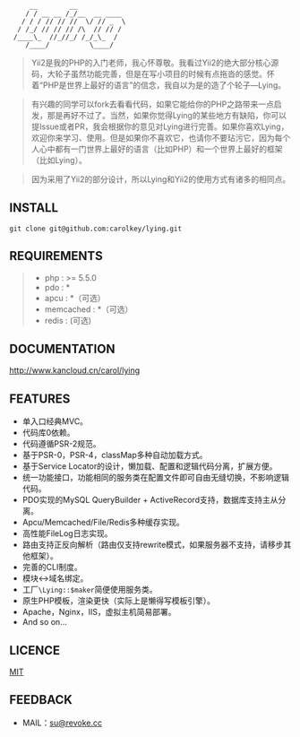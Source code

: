 ~~~
     __        __
    / / __ __ /_/__  __ ____
   / / / // // //  \/ // _  \
  / /_/ // // // /\  // // /
 /____\_  //_//_/ /_/_\_  /
    /____/          \____/
~~~

> Yii2是我的PHP的入门老师，我心怀尊敬。我看过Yii2的绝大部分核心源码，大轮子虽然功能完善，但是在写小项目的时候有点拖沓的感觉。怀着“PHP是世界上最好的语言”的信念，我自以为是的造了个轮子—Lying。

> 有兴趣的同学可以fork去看看代码，如果它能给你的PHP之路带来一点启发，那是再好不过了。当然，如果你觉得Lying的某些地方有缺陷，你可以提Issue或者PR，我会根据你的意见对Lying进行完善。如果你喜欢Lying，欢迎你来学习、使用。但是如果你不喜欢它，也请你不要玷污它，因为每个人心中都有一门世界上最好的语言（比如PHP）和一个世界上最好的框架（比如Lying）。

> 因为采用了Yii2的部分设计，所以Lying和Yii2的使用方式有诸多的相同点。

INSTALL
-------
`git clone git@github.com:carolkey/lying.git`  

REQUIREMENTS
------------
> * php : >= 5.5.0
> * pdo : *
> * apcu : *（可选）
> * memcached : *（可选）
> * redis : (可选)

DOCUMENTATION
-------------
<http://www.kancloud.cn/carol/lying>

FEATURES
--------
* 单入口经典MVC。
* 代码库0依赖。
* 代码遵循PSR-2规范。
* 基于PSR-0，PSR-4，classMap多种自动加载方式。
* 基于Service Locator的设计，懒加载、配置和逻辑代码分离，扩展方便。
* 统一功能接口，功能相同的服务类在配置文件即可自由无缝切换，不影响逻辑代码。
* PDO实现的MySQL QueryBuilder + ActiveRecord支持，数据库支持主从分离。
* Apcu/Memcached/File/Redis多种缓存实现。
* 高性能FileLog日志实现。
* 路由支持正反向解析（路由仅支持rewrite模式，如果服务器不支持，请移步其他框架）。
* 完善的CLI制度。
* 模块<->域名绑定。
* 工厂`\Lying::$maker`简便使用服务类。
* 原生PHP模板，渲染更快（实际上是懒得写模板引擎）。
* Apache，Nginx，IIS，虚拟主机简易部署。
* And so on...

LICENCE
-------
[MIT](https://opensource.org/licenses/MIT)

FEEDBACK
--------
* MAIL：<su@revoke.cc>
